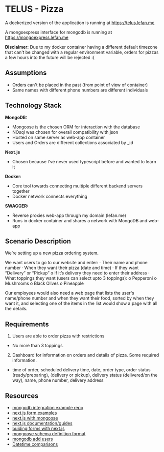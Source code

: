 # TELUS - Pizza

A dockerized version of the application is running at https://telus.lefan.me

A mongoexpress interface for mongodb is running at https://mongoexpress.lefan.me

**Disclaimer:**
Due to my docker container having a different default timezone that can't be changed with a regular environment variable, orders for pizzas a few hours into the future will
be rejected :(

## Assumptions
- Orders can't be placed in the past (from point of view of container)
- Same names with different phone numbers are different individuals

## Technology Stack

**MongoDB:**
- Mongoose is the chosen ORM for interaction with the database
- NOsql was chosen for overall compatibility with json
- Hosted on same server as web-app container
- Users and Orders are different collections associated by \_id

**Next.js**
- Chosen because I've never used typescript before and wanted to learn it

**Docker:**
- Core tool towards connecting multiple different backend servers together
- Docker network connects everything

**SWAGGER:**
- Reverse proxies web-app through my domain (lefan.me)
- Runs in docker container and shares a network with MongoDB and web-app


## Scenario Description

We’re setting up a new pizza ordering system.
 
We want users to go to our website and enter:
·         Their name and phone number
·         When they want their pizza (date and time)
·         If they want “Delivery” or “Pickup”
o   If it’s delivery they need to enter their address
·         What toppings they want (users can select upto 3 toppings):
o   Pepperoni
o   Mushrooms
o   Black Olives
o   Pineapple
 
Our employees would also need a web page that lists the user's name/phone number and when they want their food, sorted by when they want it, and selecting one of the items in the list would show a page with all the details.

## Requirements

1. Users are able to order pizza with restrictions
- No more than 3 toppings
2. Dashboard for information on orders and details of pizza. Some required information.
- time of order, scheduled delivery time, date, order type, order status (ready/preparing), (delivery or pickup), delivery status (delivered/on the way), name, phone number, delivery address

## Resources
- [mongodb integration example repo](https://github.com/mongodb-developer/mongodb-typescript-example)
- [next.js form examples](https://github.com/vercel/next.js/tree/canary/examples/next-forms)
- [next.js with mongoose](https://github.com/vercel/next.js/tree/canary/examples/with-mongodb-mongoose)
- [next.js documentation/guides](https://nextjs.org/docs/guides/building-forms)
- [buiding forms with next.js](https://nextjs.org/docs/guides/building-forms)
- [mongoose schema definition format](https://mongoosejs.com/docs/schematypes.html#)
- [mongodb add users](https://www.mongodb.com/docs/v4.4/tutorial/create-users/)
- [Datetime comparisons](https://stackabuse.com/compare-two-dates-in-javascript/)
